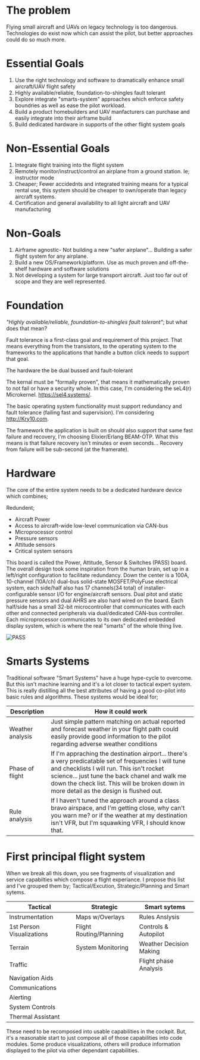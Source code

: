 # The problem

Flying small aircraft and UAVs on legacy technology is too dangerous.  Technologies do exist now which can assist the pilot, but better approaches could do so much more.

# Essential Goals

1. Use the right technology and software to dramatically enhance small aircraft/UAV flight safety
1. Highly available/reliable, foundation-to-shingles fault tolerant
1. Explore integrate "smarts-system" approaches which enforce safety boundries as well as ease the pilot workload.
1. Build a product homebuilders and UAV manfacturers can purchase and easily integrate into their airframe build
1. Build dedicated hardware in supports of the other flight system goals

# Non-Essential Goals

1. Integrate flight training into the flight system
1. Remotely monitor/instruct/control an airplane from a ground station.  Ie; instructor mode
1. Cheaper; Fewer accidednts and integrated training means for a typical rental use, this system should be cheaper to own/operate than legacy aircraft systems. 
1. Certification and general availability to all light aircraft and UAV manufacturing

# Non-Goals

1. Airframe agnostic- Not building a new "safer airplane"... Building a safer flight system for any airplane.
1. Build a new OS/Framework/platform.  Use as much proven and off-the-shelf hardware and software solutions
1. Not developing a system for large transport aircraft.  Just too far out of scope and they are well represented.

# Foundation

_"Highly available/reliable, foundation-to-shingles fault tolerant"_; but what does that mean?

Fault tolerance is a first-class goal and requirement of this project.  That means everything from the transistors, to the operating system to the frameworks to the applications that handle a button click needs to support that goal.

The hardware the be dual bussed and fault-tolerant

The kernal must be "formally proven", that means it mathematically proven to not fail or have a security whole.  In this case, I'm considering the seL4(r) Microkernel.  https://sel4.systems/. 

The basic operating system functionality must support redundancy and fault tolerance (failing fast and supervision). I'm considering http://Kry10.com.

The framework the application is built on should also support that same fast failure and recovery, I'm choosing Elixier/Erlang BEAM-OTP.  What this means is that failure recovery isn't minutes or even seconds... Recovery from failure will be sub-second (at the framerate).

# Hardware

The core of the entire system needs to be a dedicated hardware device which combines;

Redundent;
- Aircraft Power
- Access to aircraft-wide low-level communication via CAN-bus
- Microprocessor control
- Pressure sensors
- Attitude sensors
- Critical system sensors

This board is called the Power, Attitude, Sensor & Switches (PASS) board.  The overall design took some inspiration from the human brain, set up in a left/right configuration to facilitate redundancy. Down the center is a 100A, 10-channel (10A/ch) dual-bus solid-state MOSFET/PolyFuse electrical system, each side/half also has 17 channels(34 total) of installer-configurable sensor I/O for engine/aircraft sensors. Dual pitot and static pressure sensors and dual AHRS are also hard wired on the board. Each half/side has a small 32-bit microcontroller that communicates with each other and connected peripherals via dual/dedicated CAN-bus controller. Each microprocessor communicates to its own dedicated embedded display system, which is where the real "smarts" of the whole thing live.

![PASS](../resources/PASS.jpg)

# Smarts Systems

Traditional software "Smart Systems" have a huge hype-cycle to overcome. But this isn't machine learning and it's a lot closer to tactical expert system.  This is really distilling all the best attributes of having a good co-pilot into basic rules and algorithms. These systems would be ideal for;

| Description | How it could work |
|-------------|-------------------|
| Weather analysis | Just simple pattern matching on actual reported and forecast weather in your flight path could easily provide good information to the pilot regarding adverse weather conditions|
| Phase of flight | If I'm appraching the destination airport... there's a very predicatable set of frequencies I will tune and checklists I will run.  This isn't rocket science... just tune the back chanel and walk me down the check list. This will be broken down in more detail as the design is flushed out. | 
| Rule analysis | If I haven't tuned the approach around a class bravo airspace, and I'm getting close, why can't you warn me? or if the weather at my destination isn't VFR, but I'm squawking VFR, I should know that. |

# First principal flight system

When we break all this down, you see fragments of visualization and service capabilties which compose a flight experiance.  I propose this list and I've grouped them by; Tactical/Excution, Strategic/Planning and Smart sytems.

| Tactical  | Strategic  | Smart sytems |
|-----------|------------|--------------|
| Instrumentation  | Maps w/Overlays  | Rules Anslysis |
| 1st Person Visualizations | Flight Routing/Planning  |  Controls & Autopilot |
| Terrain | System Monitoring  | Weather Decision Making  |
| Traffic |   | Flight phase Analysis  |   |   |
| Navigation Aids |   |   |
| Communications |   |   |
| Alerting |   |   |
| System Controls |   |   |
| Thermal Assistant |   |   |

These need to be recomposed into usable capabilities in the cockpit.  But, it's a reasonable start to just compose all of those capabilities into code modules.  Some produce visualizations, others will produce information displayed to the pilot via other dependant capabilities.
